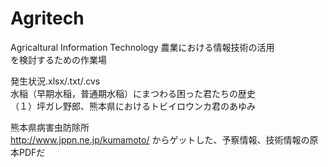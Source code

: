 # Agritech
Agricaltural Information Technology
農業における情報技術の活用 <BR/>を検討するための作業場

発生状況.xlsx/.txt/.cvs <BR/>
水稲（早期水稲，普通期水稲）にまつわる困った君たちの歴史 <BR/>
（１）坪ガレ野郎、熊本県におけるトビイロウンカ君のあゆみ

熊本県病害虫防除所 <BR/>
http://www.jppn.ne.jp/kumamoto/ からゲットした、予察情報、技術情報の原本PDFだ
